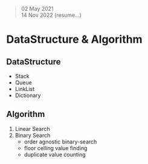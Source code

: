 > 02 May 2021 <br/>
> 14 Nov 2022 (resume...)

# DataStructure & Algorithm


## DataStructure
* Stack
* Queue
* LinkList
* Dictionary


## Algorithm
1. Linear Search
2. Binary Search
    * order agnostic binary-search
    * floor celling value finding 
    * duplicate value counting
